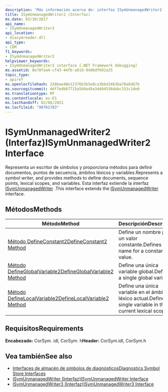 ```yaml
---
description: 'Más información acerca de: interfaz ISymUnmanagedWriter2'
title: ISymUnmanagedWriter2 (Interfaz)
ms.date: 03/30/2017
api_name:
- ISymUnmanagedWriter2
api_location:
- diasymreader.dll
api_type:
- COM
f1_keywords:
- ISymUnmanagedWriter2
helpviewer_keywords:
- ISymUnmanagedWriter2 interface [.NET Framework debugging]
ms.assetid: 8e78faa4-cf43-44fb-a91d-94d6df692a25
topic_type:
- apiref
ms.openlocfilehash: 228bae40e12376b3b5e8ca3bbd3463ba70a6d67b
ms.sourcegitcommit: ddf7edb67715a5b9a45e3dd44536dabc153c1de0
ms.translationtype: MT
ms.contentlocale: es-ES
ms.lasthandoff: 02/06/2021
ms.locfileid: "99761783"
---
```

# <a name="isymunmanagedwriter2-interface"></a><span data-ttu-id="5eb91-103">ISymUnmanagedWriter2 (Interfaz)</span><span class="sxs-lookup"><span data-stu-id="5eb91-103">ISymUnmanagedWriter2 Interface</span></span>

<span data-ttu-id="5eb91-104">Representa un escritor de símbolos y proporciona métodos para definir documentos, puntos de secuencia, ámbitos léxicos y variables.</span><span class="sxs-lookup"><span data-stu-id="5eb91-104">Represents a symbol writer, and provides methods to define documents, sequence points, lexical scopes, and variables.</span></span> <span data-ttu-id="5eb91-105">Esta interfaz extiende la interfaz [ISymUnmanagedWriter](isymunmanagedwriter-interface.md) .</span><span class="sxs-lookup"><span data-stu-id="5eb91-105">This interface extends the [ISymUnmanagedWriter](isymunmanagedwriter-interface.md) interface.</span></span>  
  
## <a name="methods"></a><span data-ttu-id="5eb91-106">Métodos</span><span class="sxs-lookup"><span data-stu-id="5eb91-106">Methods</span></span>  
  
|<span data-ttu-id="5eb91-107">Método</span><span class="sxs-lookup"><span data-stu-id="5eb91-107">Method</span></span>|<span data-ttu-id="5eb91-108">Descripción</span><span class="sxs-lookup"><span data-stu-id="5eb91-108">Description</span></span>|  
|------------|-----------------|  
|[<span data-ttu-id="5eb91-109">Método DefineConstant2</span><span class="sxs-lookup"><span data-stu-id="5eb91-109">DefineConstant2 Method</span></span>](isymunmanagedwriter2-defineconstant2-method.md)|<span data-ttu-id="5eb91-110">Define un nombre para un valor constante.</span><span class="sxs-lookup"><span data-stu-id="5eb91-110">Defines a name for a constant value.</span></span>|  
|[<span data-ttu-id="5eb91-111">Método DefineGlobalVariable2</span><span class="sxs-lookup"><span data-stu-id="5eb91-111">DefineGlobalVariable2 Method</span></span>](isymunmanagedwriter2-defineglobalvariable2-method.md)|<span data-ttu-id="5eb91-112">Define una única variable global.</span><span class="sxs-lookup"><span data-stu-id="5eb91-112">Defines a single global variable.</span></span>|  
|[<span data-ttu-id="5eb91-113">Método DefineLocalVariable2</span><span class="sxs-lookup"><span data-stu-id="5eb91-113">DefineLocalVariable2 Method</span></span>](isymunmanagedwriter2-definelocalvariable2-method.md)|<span data-ttu-id="5eb91-114">Define una única variable en el ámbito léxico actual.</span><span class="sxs-lookup"><span data-stu-id="5eb91-114">Defines a single variable in the current lexical scope.</span></span>|  
  
## <a name="requirements"></a><span data-ttu-id="5eb91-115">Requisitos</span><span class="sxs-lookup"><span data-stu-id="5eb91-115">Requirements</span></span>  

 <span data-ttu-id="5eb91-116">**Encabezado:** CorSym. idl, CorSym. h</span><span class="sxs-lookup"><span data-stu-id="5eb91-116">**Header:** CorSym.idl, CorSym.h</span></span>  
  
## <a name="see-also"></a><span data-ttu-id="5eb91-117">Vea también</span><span class="sxs-lookup"><span data-stu-id="5eb91-117">See also</span></span>

- [<span data-ttu-id="5eb91-118">Interfaces de almacén de símbolos de diagnósticos</span><span class="sxs-lookup"><span data-stu-id="5eb91-118">Diagnostics Symbol Store Interfaces</span></span>](diagnostics-symbol-store-interfaces.md)
- [<span data-ttu-id="5eb91-119">ISymUnmanagedWriter (Interfaz)</span><span class="sxs-lookup"><span data-stu-id="5eb91-119">ISymUnmanagedWriter Interface</span></span>](isymunmanagedwriter-interface.md)
- [<span data-ttu-id="5eb91-120">ISymUnmanagedWriter3 (Interfaz)</span><span class="sxs-lookup"><span data-stu-id="5eb91-120">ISymUnmanagedWriter3 Interface</span></span>](isymunmanagedwriter3-interface.md)
